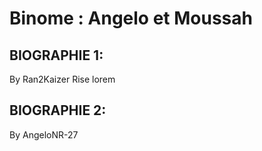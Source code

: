 # Binome : Angelo et  Moussah

## BIOGRAPHIE 1:
By Ran2Kaizer
Rise lorem

## BIOGRAPHIE 2:

By AngeloNR-27
